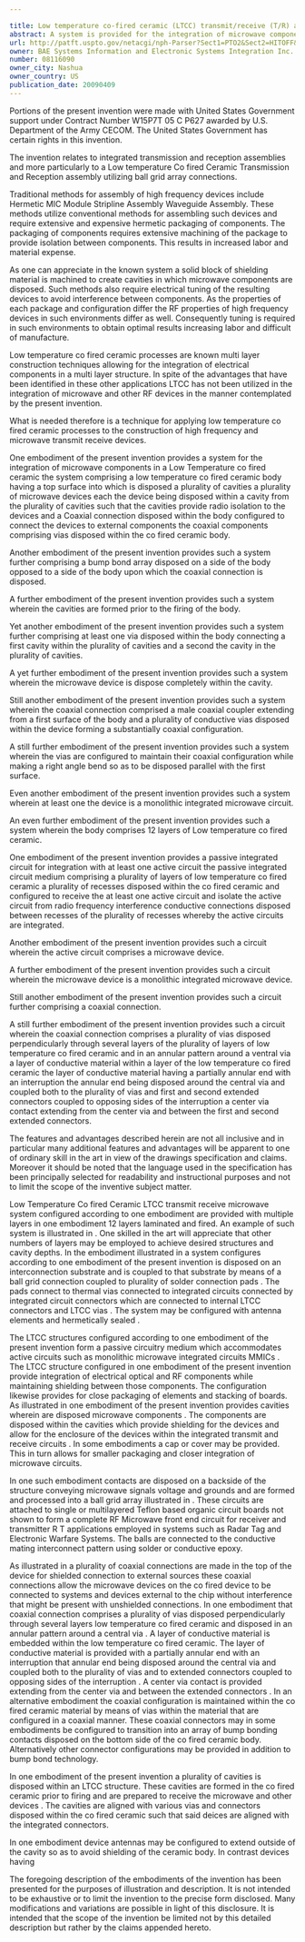 ```yaml
---

title: Low temperature co-fired ceramic (LTCC) transmit/receive (T/R) assembly utilizing ball grid array (BGA) technology
abstract: A system is provided for the integration of microwave components in a low temperature co-fired ceramic, the system includes a low temperature co-fired ceramic body having a top surface, into which is disposed a plurality of cavities; a plurality of microwave devices, each device being disposed within a cavity such that the cavities provide radio isolation to the devices; and a coaxial connection disposed within the body configured to connect the devices to external components the coaxial components comprising vias disposed within the co-fired ceramic body.
url: http://patft.uspto.gov/netacgi/nph-Parser?Sect1=PTO2&Sect2=HITOFF&p=1&u=%2Fnetahtml%2FPTO%2Fsearch-adv.htm&r=1&f=G&l=50&d=PALL&S1=08116090&OS=08116090&RS=08116090
owner: BAE Systems Information and Electronic Systems Integration Inc.
number: 08116090
owner_city: Nashua
owner_country: US
publication_date: 20090409
---
```

Portions of the present invention were made with United States Government support under Contract Number W15P7T 05 C P627 awarded by U.S. Department of the Army CECOM. The United States Government has certain rights in this invention.

The invention relates to integrated transmission and reception assemblies and more particularly to a Low temperature Co fired Ceramic Transmission and Reception assembly utilizing ball grid array connections.

Traditional methods for assembly of high frequency devices include Hermetic MIC Module Stripline Assembly Waveguide Assembly. These methods utilize conventional methods for assembling such devices and require extensive and expensive hermetic packaging of components. The packaging of components requires extensive machining of the package to provide isolation between components. This results in increased labor and material expense.

As one can appreciate in the known system a solid block of shielding material is machined to create cavities in which microwave components are disposed. Such methods also require electrical tuning of the resulting devices to avoid interference between components. As the properties of each package and configuration differ the RF properties of high frequency devices in such environments differ as well. Consequently tuning is required in such environments to obtain optimal results increasing labor and difficult of manufacture.

Low temperature co fired ceramic processes are known multi layer construction techniques allowing for the integration of electrical components in a multi layer structure. In spite of the advantages that have been identified in these other applications LTCC has not been utilized in the integration of microwave and other RF devices in the manner contemplated by the present invention.

What is needed therefore is a technique for applying low temperature co fired ceramic processes to the construction of high frequency and microwave transmit receive devices.

One embodiment of the present invention provides a system for the integration of microwave components in a Low Temperature co fired ceramic the system comprising a low temperature co fired ceramic body having a top surface into which is disposed a plurality of cavities a plurality of microwave devices each the device being disposed within a cavity from the plurality of cavities such that the cavities provide radio isolation to the devices and a Coaxial connection disposed within the body configured to connect the devices to external components the coaxial components comprising vias disposed within the co fired ceramic body.

Another embodiment of the present invention provides such a system further comprising a bump bond array disposed on a side of the body opposed to a side of the body upon which the coaxial connection is disposed.

A further embodiment of the present invention provides such a system wherein the cavities are formed prior to the firing of the body.

Yet another embodiment of the present invention provides such a system further comprising at least one via disposed within the body connecting a first cavity within the plurality of cavities and a second the cavity in the plurality of cavities.

A yet further embodiment of the present invention provides such a system wherein the microwave device is dispose completely within the cavity.

Still another embodiment of the present invention provides such a system wherein the coaxial connection comprised a male coaxial coupler extending from a first surface of the body and a plurality of conductive vias disposed within the device forming a substantially coaxial configuration.

A still further embodiment of the present invention provides such a system wherein the vias are configured to maintain their coaxial configuration while making a right angle bend so as to be disposed parallel with the first surface.

Even another embodiment of the present invention provides such a system wherein at least one the device is a monolithic integrated microwave circuit.

An even further embodiment of the present invention provides such a system wherein the body comprises 12 layers of Low temperature co fired ceramic.

One embodiment of the present invention provides a passive integrated circuit for integration with at least one active circuit the passive integrated circuit medium comprising a plurality of layers of low temperature co fired ceramic a plurality of recesses disposed within the co fired ceramic and configured to receive the at least one active circuit and isolate the active circuit from radio frequency interference conductive connections disposed between recesses of the plurality of recesses whereby the active circuits are integrated.

Another embodiment of the present invention provides such a circuit wherein the active circuit comprises a microwave device.

A further embodiment of the present invention provides such a circuit wherein the microwave device is a monolithic integrated microwave device.

Still another embodiment of the present invention provides such a circuit further comprising a coaxial connection.

A still further embodiment of the present invention provides such a circuit wherein the coaxial connection comprises a plurality of vias disposed perpendicularly through several layers of the plurality of layers of low temperature co fired ceramic and in an annular pattern around a ventral via a layer of conductive material within a layer of the low temperature co fired ceramic the layer of conductive material having a partially annular end with an interruption the annular end being disposed around the central via and coupled both to the plurality of vias and first and second extended connectors coupled to opposing sides of the interruption a center via contact extending from the center via and between the first and second extended connectors.

The features and advantages described herein are not all inclusive and in particular many additional features and advantages will be apparent to one of ordinary skill in the art in view of the drawings specification and claims. Moreover it should be noted that the language used in the specification has been principally selected for readability and instructional purposes and not to limit the scope of the inventive subject matter.

Low Temperature Co fired Ceramic LTCC transmit receive microwave system configured according to one embodiment are provided with multiple layers in one embodiment 12 layers laminated and fired. An example of such system is illustrated in . One skilled in the art will appreciate that other numbers of layers may be employed to achieve desired structures and cavity depths. In the embodiment illustrated in a system configures according to one embodiment of the present invention is disposed on an interconnection substrate and is coupled to that substrate by means of a ball grid connection coupled to plurality of solder connection pads . The pads connect to thermal vias connected to integrated circuits connected by integrated circuit connectors which are connected to internal LTCC connectors and LTCC vias . The system may be configured with antenna elements and hermetically sealed .

The LTCC structures configured according to one embodiment of the present invention form a passive circuitry medium which accommodates active circuits such as monolithic microwave integrated circuits MMICs . The LTCC structure configured in one embodiment of the present invention provide integration of electrical optical and RF components while maintaining shielding between those components. The configuration likewise provides for close packaging of elements and stacking of boards. As illustrated in one embodiment of the present invention provides cavities wherein are disposed microwave components . The components are disposed within the cavities which provide shielding for the devices and allow for the enclosure of the devices within the integrated transmit and receive circuits . In some embodiments a cap or cover may be provided. This in turn allows for smaller packaging and closer integration of microwave circuits.

In one such embodiment contacts are disposed on a backside of the structure conveying microwave signals voltage and grounds and are formed and processed into a ball grid array illustrated in . These circuits are attached to single or multilayered Teflon based organic circuit boards not shown to form a complete RF Microwave front end circuit for receiver and transmitter R T applications employed in systems such as Radar Tag and Electronic Warfare Systems. The balls are connected to the conductive mating interconnect pattern using solder or conductive epoxy.

As illustrated in a plurality of coaxial connections are made in the top of the device for shielded connection to external sources these coaxial connections allow the microwave devices on the co fired device to be connected to systems and devices external to the chip without interference that might be present with unshielded connections. In one embodiment that coaxial connection comprises a plurality of vias disposed perpendicularly through several layers low temperature co fired ceramic and disposed in an annular pattern around a central via . A layer of conductive material is embedded within the low temperature co fired ceramic. The layer of conductive material is provided with a partially annular end with an interruption that annular end being disposed around the central via and coupled both to the plurality of vias and to extended connectors coupled to opposing sides of the interruption . A center via contact is provided extending from the center via and between the extended connectors . In an alternative embodiment the coaxial configuration is maintained within the co fired ceramic material by means of vias within the material that are configured in a coaxial manner. These coaxial connectors may in some embodiments be configured to transition into an array of bump bonding contacts disposed on the bottom side of the co fired ceramic body. Alternatively other connector configurations may be provided in addition to bump bond technology.

In one embodiment of the present invention a plurality of cavities is disposed within an LTCC structure. These cavities are formed in the co fired ceramic prior to firing and are prepared to receive the microwave and other devices . The cavities are aligned with various vias and connectors disposed within the co fired ceramic such that said deices are aligned with the integrated connectors.

In one embodiment device antennas may be configured to extend outside of the cavity so as to avoid shielding of the ceramic body. In contrast devices having

The foregoing description of the embodiments of the invention has been presented for the purposes of illustration and description. It is not intended to be exhaustive or to limit the invention to the precise form disclosed. Many modifications and variations are possible in light of this disclosure. It is intended that the scope of the invention be limited not by this detailed description but rather by the claims appended hereto.

